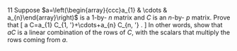 11 Suppose $a=\left(\begin{array}{ccc}a_{1} & \cdots & a_{n}\end{array}\right)$ is a 1-by- $n$ matrix and $C$ is an $n$-by- $p$ matrix. Prove that
\[
a C=a_{1} C_{1, '}+\cdots+a_{n} C_{n, '} .
\]
In other words, show that $a C$ is a linear combination of the rows of $C$, with the scalars that multiply the rows coming from $a$.
